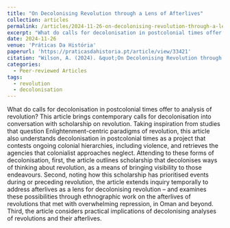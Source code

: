 ```yaml
---
title: "On Decolonising Revolution through a Lens of Afterlives"
collection: articles
permalink: /articles/2024-11-26-on-decolonising-revolution-through-a-lens-of-afterlives
excerpt: "What do calls for decolonisation in postcolonial times offer to analysis of revolution?"
date: 2024-11-26
venue: 'Práticas Da História'
paperurl: 'https://praticasdahistoria.pt/article/view/33421'
citation: "Wilson, A. (2024). &quot;On Decolonising Revolution through a Lens of Afterlives.&quot; <i>Práticas Da História (18), 17-51</i>."
categories:
  - Peer-reviewed Articles
tags:
  - revolution
  - decolonisation
---
```


What do calls for decolonisation in postcolonial times offer to analysis of revolution? This article brings contemporary calls for decolonisation into conversation with scholarship on revolution. Taking inspiration from studies that question Enlightenment-centric paradigms of revolution, this article also understands decolonisation in postcolonial times as a project that contests ongoing colonial hierarchies, including violence, and retrieves the agencies that colonialist approaches neglect. Attending to these forms of decolonisation, first, the article outlines scholarship that decolonises ways of thinking about revolution, as a means of bringing visibility to those endeavours. Second, noting how this scholarship has prioritised events during or preceding revolution, the article extends inquiry temporally to address afterlives as a lens for decolonising revolution – and examines these possibilities through ethnographic work on the afterlives of revolutions that met with overwhelming repression, in Oman and beyond. Third, the article considers practical implications of decolonising analyses of revolutions and their afterlives.
